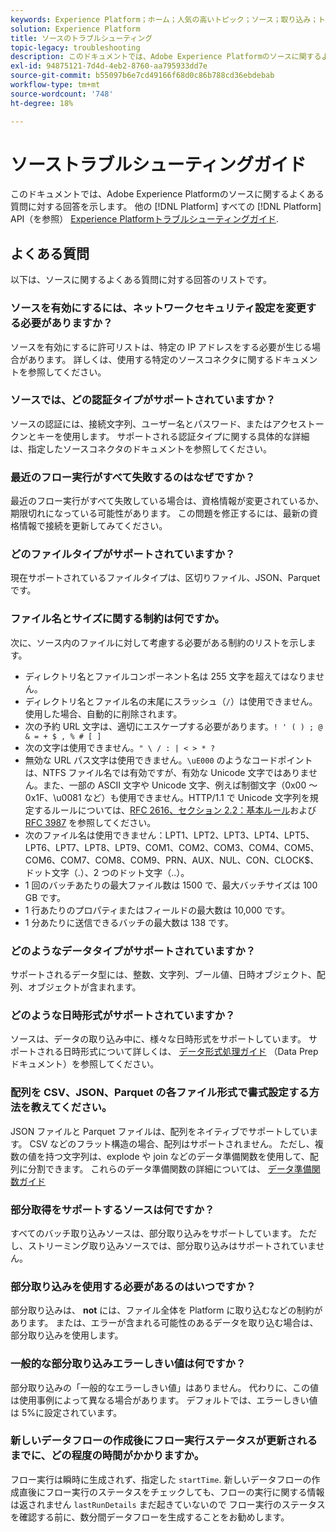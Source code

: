 ```yaml
---
keywords: Experience Platform；ホーム；人気の高いトピック；ソース；取り込み；トラブルシューティング；ソースのトラブルシューティング；ソース faq；ソースコネクタ；ソースコネクタ；ソースコネクタ faq；ソースコネクタ faq；ソースコネクタ；ソースコネクタのトラブルシューティング；
solution: Experience Platform
title: ソースのトラブルシューティング
topic-legacy: troubleshooting
description: このドキュメントでは、Adobe Experience Platformのソースに関するよくある質問に対する回答を示します。
exl-id: 94875121-7d4d-4eb2-8760-aa795933dd7e
source-git-commit: b55097b6e7cd49166f68d0c86b788cd36ebdebab
workflow-type: tm+mt
source-wordcount: '748'
ht-degree: 18%

---
```


# ソーストラブルシューティングガイド

このドキュメントでは、Adobe Experience Platformのソースに関するよくある質問に対する回答を示します。 他の [!DNL Platform] すべての [!DNL Platform] API（を参照） [Experience Platformトラブルシューティングガイド](../landing/troubleshooting.md).

## よくある質問

以下は、ソースに関するよくある質問に対する回答のリストです。

### ソースを有効にするには、ネットワークセキュリティ設定を変更する必要がありますか？

ソースを有効にするに許可リストは、特定の IP アドレスをする必要が生じる場合があります。 詳しくは、使用する特定のソースコネクタに関するドキュメントを参照してください。

### ソースでは、どの認証タイプがサポートされていますか？

ソースの認証には、接続文字列、ユーザー名とパスワード、またはアクセストークンとキーを使用します。 サポートされる認証タイプに関する具体的な詳細は、指定したソースコネクタのドキュメントを参照してください。

### 最近のフロー実行がすべて失敗するのはなぜですか？

最近のフロー実行がすべて失敗している場合は、資格情報が変更されているか、期限切れになっている可能性があります。 この問題を修正するには、最新の資格情報で接続を更新してみてください。

### どのファイルタイプがサポートされていますか？

現在サポートされているファイルタイプは、区切りファイル、JSON、Parquet です。

### ファイル名とサイズに関する制約は何ですか。

次に、ソース内のファイルに対して考慮する必要がある制約のリストを示します。

- ディレクトリ名とファイルコンポーネント名は 255 文字を超えてはなりません。
- ディレクトリ名とファイル名の末尾にスラッシュ（`/`）は使用できません。使用した場合、自動的に削除されます。
- 次の予約 URL 文字は、適切にエスケープする必要があります。`! ' ( ) ; @ & = + $ , % # [ ]`
- 次の文字は使用できません。`" \ / : | < > * ?`
- 無効な URL パス文字は使用できません。`\uE000` のようなコードポイントは、NTFS ファイル名では有効ですが、有効な Unicode 文字ではありません。また、一部の ASCII 文字や Unicode 文字、例えば制御文字（0x00 ～ 0x1F、\u0081 など）も使用できません。HTTP/1.1 で Unicode 文字列を規定するルールについては、[RFC 2616、セクション 2.2：基本ルール](https://www.ietf.org/rfc/rfc2616.txt)および [RFC 3987](https://www.ietf.org/rfc/rfc3987.txt) を参照してください。
- 次のファイル名は使用できません：LPT1、LPT2、LPT3、LPT4、LPT5、LPT6、LPT7、LPT8、LPT9、COM1、COM2、COM3、COM4、COM5、COM6、COM7、COM8、COM9、PRN、AUX、NUL、CON、CLOCK$、ドット文字（.）、2 つのドット文字（..）。
- 1 回のバッチあたりの最大ファイル数は 1500 で、最大バッチサイズは 100 GB です。
- 1 行あたりのプロパティまたはフィールドの最大数は 10,000 です。
- 1 分あたりに送信できるバッチの最大数は 138 です。

### どのようなデータタイプがサポートされていますか？

サポートされるデータ型には、整数、文字列、ブール値、日時オブジェクト、配列、オブジェクトが含まれます。

### どのような日時形式がサポートされていますか？

ソースは、データの取り込み中に、様々な日時形式をサポートしています。 サポートされる日時形式について詳しくは、 [データ形式処理ガイド](../data-prep/data-handling.md#dates) （Data Prep ドキュメント）を参照してください。

### 配列を CSV、JSON、Parquet の各ファイル形式で書式設定する方法を教えてください。

JSON ファイルと Parquet ファイルは、配列をネイティブでサポートしています。 CSV などのフラット構造の場合、配列はサポートされません。 ただし、複数の値を持つ文字列は、explode や join などのデータ準備関数を使用して、配列に分割できます。 これらのデータ準備関数の詳細については、 [データ準備関数ガイド](../data-prep/functions.md#string)

### 部分取得をサポートするソースは何ですか？

すべてのバッチ取り込みソースは、部分取り込みをサポートしています。 ただし、ストリーミング取り込みソースでは、部分取り込みはサポートされていません。

### 部分取り込みを使用する必要があるのはいつですか？

部分取り込みは、 **not** には、ファイル全体を Platform に取り込むなどの制約があります。 または、エラーが含まれる可能性のあるデータを取り込む場合は、部分取り込みを使用します。

### 一般的な部分取り込みエラーしきい値は何ですか？

部分取り込みの「一般的なエラーしきい値」はありません。 代わりに、この値は使用事例によって異なる場合があります。 デフォルトでは、エラーしきい値は 5%に設定されています。

### 新しいデータフローの作成後にフロー実行ステータスが更新されるまでに、どの程度の時間がかかりますか。

フロー実行は瞬時に生成されず、指定した `startTime`. 新しいデータフローの作成直後にフロー実行のステータスをチェックしても、フローの実行に関する情報は返されません `lastRunDetails` まだ起きていないので フロー実行のステータスを確認する前に、数分間データフローを生成することをお勧めします。